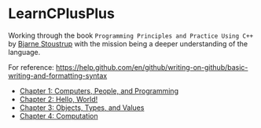 # LearnCPlusPlus
Working through  the book `Programming Principles and Practice Using C++` by [Bjarne Stoustrup](http://www.stroustrup.com/bio.html) with the mission being a deeper understanding of the language.

For reference: https://help.github.com/en/github/writing-on-github/basic-writing-and-formatting-syntax


- [Chapter 1: Computers, People, and Programming](./Book/Chapters/one/Chapter1.md)
- [Chapter 2: Hello, World!](./Book/Chapters/two/Chapter2.md)
- [Chapter 3: Objects, Types, and Values](./Book/Chapters/three/Chapter3.md)
- [Chapter 4: Computation](./Book/Chapters/four/Chapter4.md)


